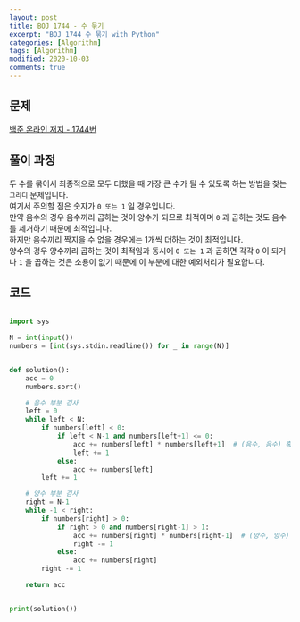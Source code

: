 ```yaml
---
layout: post
title: BOJ 1744 - 수 묶기
excerpt: "BOJ 1744 수 묶기 with Python"
categories: [Algorithm]
tags: [Algorithm]
modified: 2020-10-03
comments: true
---
```


## 문제

[백준 온라인 저지 - 1744번](https://www.acmicpc.net/problem/1744)

## 풀이 과정

두 수를 묶어서 최종적으로 모두 더했을 때 가장 큰 수가 될 수 있도록 하는 방법을 찾는 `그리디` 문제입니다. <br>
여기서 주의할 점은 숫자가 `0 또는 1` 일 경우입니다. <br>
만약 음수의 경우 음수끼리 곱하는 것이 양수가 되므로 최적이며 `0` 과 곱하는 것도 음수를 제거하기 때문에 최적입니다. <br> 하지만 음수끼리 짝지을 수 없을 경우에는 1개씩 더하는 것이 최적입니다. <br>
양수의 경우 양수끼리 곱하는 것이 최적임과 동시에 `0 또는 1` 과 곱하면 각각 `0` 이 되거나 `1` 을 곱하는 것은 소용이 없기 때문에 이 부분에 대한 예외처리가 필요합니다. <br>

## 코드

```python

import sys

N = int(input())
numbers = [int(sys.stdin.readline()) for _ in range(N)]


def solution():
    acc = 0
    numbers.sort()

    # 음수 부분 검사
    left = 0
    while left < N:
        if numbers[left] < 0:
            if left < N-1 and numbers[left+1] <= 0:
                acc += numbers[left] * numbers[left+1]  # (음수, 음수) 혹은 (음수, 0) 이면 곱해서 더하기
                left += 1
            else:
                acc += numbers[left]
        left += 1

    # 양수 부분 검사
    right = N-1
    while -1 < right:
        if numbers[right] > 0:
            if right > 0 and numbers[right-1] > 1:
                acc += numbers[right] * numbers[right-1]  # (양수, 양수) 이며 0 또는 1이랑 곱하면 안됨
                right -= 1
            else:
                acc += numbers[right]
        right -= 1

    return acc


print(solution())

```
